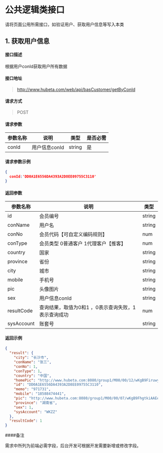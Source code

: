 # 公共逻辑类接口

请将页面公用所需接口，如验证用户、获取用户信息等写入本类


## 1. 获取用户信息
#### 接口描述
根据用户conId获取用户所有数据
#### 接口地址
>  http://www.hubeta.com/web/api/basCustomer/getByConId

#### 请求方式
> POST

#### 请求参数

| 参数名称  |说明            |类型    |是否必需|
| --------- | ------------ | ------ | ----- |
| conId     | 用户信息conId |string  |是      |

#### 请求参数示例

```json
{
  conId:'DD0A1E6556DA4393A2D8EE09755C3110'
}

```
#### 返回参数

| 参数名称  |说明            |类型    |
| --------- | ------------ | ------ |
| id | 会员编号 |string |
| conName     | 用户名 |string  |
| conNo     | 会员代码【可自定义编码规则】 |num  |
| conType     | 会员类型 0普通客户 1代理客户【推客】 |num  |
| country     | 国家 |string  |
| province    | 省份   |string |
| city | 城市 |string |
| mobile     | 手机号 |string  |
| pic     | 头像图片 |string  |
| sex     | 用户信息conId |string  |
| resultCode | 查询结果，取值为0和1 ，0表示查询失败，1表示查询成功|num
| sysAccount | 账套号 | string


#### 返回示例

```json
{
  "result": {
    "city": "长沙市",
    "conName": "张三",
    "conNo": 1,
    "conType": 1,
    "country": "中国",
    "homePic": "http://www.hubeta.com:8080/group1/M00/00/12/wKgB9FiruwyAY2qBAAaFB42OxaI144.jpg",
    "id": "DD0A1E6556DA4393A2D8EE09755C3110",
    "memo": "971731",
    "mobile": "18588474441",
    "pic": "http://www.hubeta.com:8080/group1/M00/00/07/wKgB9FhgtkiAAEe2AAAFJgnHYyM520.jpg",
    "province": "湖南省",
    "sex": 1,
    "sysAccount": "WKZZ"
  },
  "resultCode": 1
}
```
####备注

需求中所列为前端必需字段，后台开发可根据开发需要新增或修改字段。